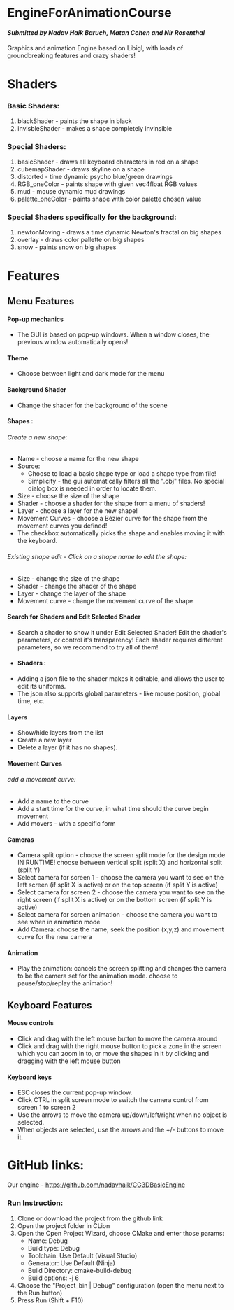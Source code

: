 # EngineForAnimationCourse
#### _Submitted by Nadav Haik Baruch, Matan Cohen and Nir Rosenthal_


Graphics and animation Engine based on Libigl, with loads of groundbreaking features and crazy shaders!

# Shaders
### Basic Shaders:
1) blackShader - paints the shape in black
2) invisbleShader - makes a shape completely invinsible 

### Special Shaders:
1) basicShader - draws all keyboard characters in red on a shape
2) cubemapShader - draws skyline on a shape
3) distorted - time dynamic psycho blue/green drawings
4) RGB_oneColor - paints shape with given vec4float RGB values
5) mud - mouse dynamic mud drawings
6) palette_oneColor - paints shape with color palette chosen value


### Special Shaders specifically for the background:
1) newtonMoving - draws a time dynamic Newton's fractal on big shapes
2) overlay - draws color pallette on big shapes
3) snow - paints snow on big shapes


# Features

## Menu Features
#### Pop-up mechanics
- The GUI is based on pop-up windows. When a window closes, the previous window automatically opens!
#### Theme 
- Choose between light and dark mode for the menu
#### Background Shader 
- Change the shader for the background of the scene
#### Shapes : 
###### Create a new shape:
- Name - choose a name for the new shape
- Source:
  - Choose to load a basic shape type or load a shape type from file!
  - Simplicity - the gui automatically filters all the ".obj" files. No special dialog box is needed in order to locate them.
- Size - choose the size of the shape
- Shader - choose a shader for the shape from a menu of shaders!
- Layer - choose a layer for the new shape!
- Movement Curves - choose a Bézier curve for the shape from the movement curves you defined!
- The checkbox automatically picks the shape and enables moving it with the keyboard.
###### Existing shape edit - Click on a shape name to edit the shape:
- Size - change the size of the shape
- Shader - change the shader of the shape
- Layer - change the layer of the shape
- Movement curve - change the movement curve of the shape
 #### Search for Shaders and Edit Selected Shader
- Search a shader to show it under Edit Selected Shader! Edit the shader's parameters, or control it's transparency! Each shader requires different parameters, so we recommend to try all of them!
- #### Shaders :
- Adding a json file to the shader makes it editable, and allows the user to edit its uniforms.
- The json also supports global parameters - like mouse position, global time, etc.
 #### Layers
- Show/hide layers from the list
- Create a new layer
- Delete a layer (if it has no shapes).
#### Movement Curves
###### add a movement curve:
- Add a name to the curve
- Add a start time for the curve, in what time should the curve begin movement
- Add movers - with a specific form
#### Cameras
- Camera split option - choose the screen split mode for the design mode IN RUNTIME! choose between vertical split (split X) and horizontal split (split Y)
- Select camera for screen 1 - choose the camera you want to see on the left screen (if split X is active) or on the top screen (if split Y is active)
- Select camera for screen 2 - choose the camera you want to see on the right screen (if split X is active) or on the bottom screen (if split Y is active)
- Select camera for screen animation - choose the camera you want to see when in animation mode
- Add Camera: choose the name, seek the position (x,y,z) and movement curve for the new camera
#### Animation
- Play the animation: cancels the screen splitting and changes the camera to be the camera set for the animation mode. choose to pause/stop/replay the animation!

## Keyboard Features
#### Mouse controls
- Click and drag with the left mouse button to move the camera around
- Click and drag with the right mouse button to pick a zone in the screen which you can zoom in to, or move the shapes in it by clicking and dragging with the left mouse button
#### Keyboard keys
- ESC closes the current pop-up window.
- Click CTRL in split screen mode to switch the camera control from screen 1 to screen 2
- Use the arrows to move the camera up/down/left/right when no object is selected.
- When objects are selected, use the arrows and the +/- buttons to move it.
# GitHub links:
Our engine - https://github.com/nadavhaik/CG3DBasicEngine

### Run Instruction:
1. Clone or download the project from the github link
2. Open the project folder in CLion
3. Open the Open Project Wizard, choose CMake and enter those params:
    - Name: Debug
    - Build type: Debug
    - Toolchain: Use Default (Visual Studio)
    - Generator: Use Default (Ninja)
    - Build Directory: cmake-build-debug
    - Build options: -j 6
4. Choose the "Project_bin | Debug" configuration (open the menu next to the Run button)
5. Press Run (Shift + F10)







